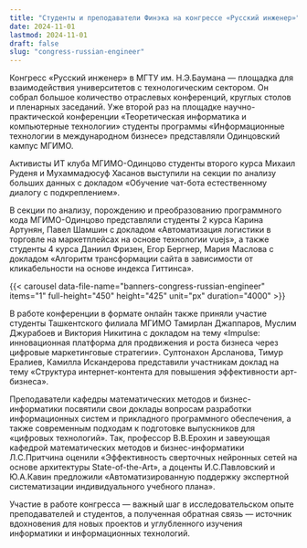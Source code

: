 ```yaml
---
title: "Студенты и преподаватели Финэка на конгрессе «Русский инженер»"
date: 2024-11-01
lastmod: 2024-11-01
draft: false
slug: "congress-russian-engineer"
---
```


Конгресс «Русский инженер» в МГТУ им. Н.Э.Баумана — площадка для взаимодействия университетов с технологическим сектором. Он собрал большое количество отраслевых конференций, круглых столов и пленарных заседаний. Уже второй раз на площадке научно-практической конференции «Теоретическая информатика и компьютерные технологии» студенты программы «Информационные технологии в международном бизнесе» представляли Одинцовский кампус МГИМО.

Активисты ИТ клуба МГИМО-Одинцово студенты второго курса Михаил Руденя и Мухаммадюсуф Хасанов выступили на секции по анализу больших данных с докладом «Обучение чат-бота естественному диалогу с подкреплением».

В секции по анализу, порождению и преобразованию программного кода МГИМО-Одинцово представляли студенты 2 курса Карина Артунян, Павел Шамшин с докладом «Автоматизация логистики в торговле на маркетплейсах на основе технологии vuejs», а также студенты 4 курса Даниил Фризен, Егор Бергнер, Мария Маслова с докладом «Алгоритм трансформации сайта в зависимости от кликабельности на основе индекса Гиттинса».

{{< carousel data-file-name="banners-congress-russian-engineer" items="1" full-height="450" height="425" unit="px" duration="4000" >}}

В работе конференции в формате онлайн также приняли участие студенты Ташкентского филиала МГИМО Тамирлан Джаппаров, Муслим Джурабоев и Виктория Никитина с докладом на тему «Impulse: инновационная платформа для продвижения и роста бизнеса через цифровые маркетинговые стратегии». Султонахон Арсланова, Тимур Ералиев, Камилла Искандерова представили участникам доклад на тему «Структура интернет-контента для повышения эффективности арт-бизнеса».

Преподаватели кафедры математических методов и бизнес-информатики посвятили свои доклады вопросам разработки информационных систем и прикладного программного обеспечения, а также современным подходам к подготовке выпускников для «цифровых технологий». Так, профессор В.В.Ерохин и завеующая кафедрой математических методов и бизнес-информатики Л.С.Притчина оценили «Эффективность сверточных нейронных сетей на основе архитектуры State-of-the-Art», а доценты И.С.Павловский и Ю.А.Кавин предложили «Автоматизированную поддержку экcпертной систематизации индивидуального учебного плана».

Участие в работе конгресса — важный шаг в исследовательском опыте преподавателей и студентов, а полученная обратная связь — источник вдохновения для новых проектов и углубленного изучения информатики и информационных технологий.
